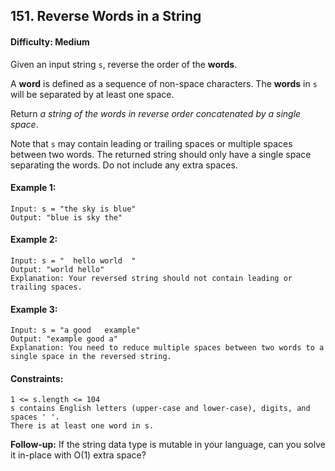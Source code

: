 ## 151. Reverse Words in a String

#### Difficulty: Medium

Given an input string ```s```, reverse the order of the __words__.

A __word__ is defined as a sequence of non-space characters. The __words__ in ```s``` will be separated by at least one space.

Return _a string of the words in reverse order concatenated by a single space_.

Note that ```s``` may contain leading or trailing spaces or multiple spaces between two words. The returned string should only have a single space separating the words. Do not include any extra spaces.

#### Example 1:
```
Input: s = "the sky is blue"
Output: "blue is sky the"
```

#### Example 2:
```
Input: s = "  hello world  "
Output: "world hello"
Explanation: Your reversed string should not contain leading or trailing spaces.
```

#### Example 3:
```
Input: s = "a good   example"
Output: "example good a"
Explanation: You need to reduce multiple spaces between two words to a single space in the reversed string.
```

#### Constraints:
```
1 <= s.length <= 104
s contains English letters (upper-case and lower-case), digits, and spaces ' '.
There is at least one word in s.
```

__Follow-up:__ If the string data type is mutable in your language, can you solve it in-place with O(1) extra space?
